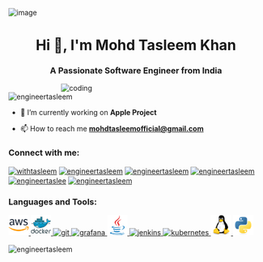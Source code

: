 ![image](https://github.com/user-attachments/assets/e62fb93c-b417-4c2c-8234-7d89e8467e4e)

<h1 align="center">Hi 👋, I'm Mohd Tasleem Khan</h1>
<h3 align="center">A Passionate Software Engineer from India</h3>
<img align="right" alt="coding" width="400" src="https://github.com/rudrabarad/Gifs"

<p align="left"> <img src="https://komarev.com/ghpvc/?username=engineertasleem&label=Profile%20views&color=0e75b6&style=flat" alt="engineertasleem" /> </p>

- 🔭 I’m currently working on **Apple Project**

- 📫 How to reach me **mohdtasleemofficial@gmail.com**

<h3 align="left">Connect with me:</h3>
<p align="left">
<a href="https://twitter.com/withtasleem" target="blank"><img align="center" src="https://raw.githubusercontent.com/rahuldkjain/github-profile-readme-generator/master/src/images/icons/Social/twitter.svg" alt="withtasleem" height="30" width="40" /></a>
<a href="https://linkedin.com/in/engineertasleem" target="blank"><img align="center" src="https://raw.githubusercontent.com/rahuldkjain/github-profile-readme-generator/master/src/images/icons/Social/linked-in-alt.svg" alt="engineertasleem" height="30" width="40" /></a>
<a href="https://fb.com/engineertasleem" target="blank"><img align="center" src="https://raw.githubusercontent.com/rahuldkjain/github-profile-readme-generator/master/src/images/icons/Social/facebook.svg" alt="engineertasleem" height="30" width="40" /></a>
<a href="https://instagram.com/engineertasleem" target="blank"><img align="center" src="https://raw.githubusercontent.com/rahuldkjain/github-profile-readme-generator/master/src/images/icons/Social/instagram.svg" alt="engineertasleem" height="30" width="40" /></a>
<a href="https://www.codechef.com/users/engineertaslee" target="blank"><img align="center" src="https://cdn.jsdelivr.net/npm/simple-icons@3.1.0/icons/codechef.svg" alt="engineertaslee" height="30" width="40" /></a>
<a href="https://www.leetcode.com/engineertasleem" target="blank"><img align="center" src="https://raw.githubusercontent.com/rahuldkjain/github-profile-readme-generator/master/src/images/icons/Social/leet-code.svg" alt="engineertasleem" height="30" width="40" /></a>
</p>

<h3 align="left">Languages and Tools:</h3>
<p align="left"> <a href="https://aws.amazon.com" target="_blank" rel="noreferrer"> <img src="https://raw.githubusercontent.com/devicons/devicon/master/icons/amazonwebservices/amazonwebservices-original-wordmark.svg" alt="aws" width="40" height="40"/> </a> <a href="https://www.docker.com/" target="_blank" rel="noreferrer"> <img src="https://raw.githubusercontent.com/devicons/devicon/master/icons/docker/docker-original-wordmark.svg" alt="docker" width="40" height="40"/> </a> <a href="https://git-scm.com/" target="_blank" rel="noreferrer"> <img src="https://www.vectorlogo.zone/logos/git-scm/git-scm-icon.svg" alt="git" width="40" height="40"/> </a> <a href="https://grafana.com" target="_blank" rel="noreferrer"> <img src="https://www.vectorlogo.zone/logos/grafana/grafana-icon.svg" alt="grafana" width="40" height="40"/> </a> <a href="https://www.java.com" target="_blank" rel="noreferrer"> <img src="https://raw.githubusercontent.com/devicons/devicon/master/icons/java/java-original.svg" alt="java" width="40" height="40"/> </a> <a href="https://www.jenkins.io" target="_blank" rel="noreferrer"> <img src="https://www.vectorlogo.zone/logos/jenkins/jenkins-icon.svg" alt="jenkins" width="40" height="40"/> </a> <a href="https://kubernetes.io" target="_blank" rel="noreferrer"> <img src="https://www.vectorlogo.zone/logos/kubernetes/kubernetes-icon.svg" alt="kubernetes" width="40" height="40"/> </a> <a href="https://www.linux.org/" target="_blank" rel="noreferrer"> <img src="https://raw.githubusercontent.com/devicons/devicon/master/icons/linux/linux-original.svg" alt="linux" width="40" height="40"/> </a> <a href="https://www.python.org" target="_blank" rel="noreferrer"> <img src="https://raw.githubusercontent.com/devicons/devicon/master/icons/python/python-original.svg" alt="python" width="40" height="40"/> </a> </p>

<p><img align="center" src="https://github-readme-stats.vercel.app/api/top-langs?username=engineertasleem&show_icons=true&locale=en&layout=compact" alt="engineertasleem" /></p>

